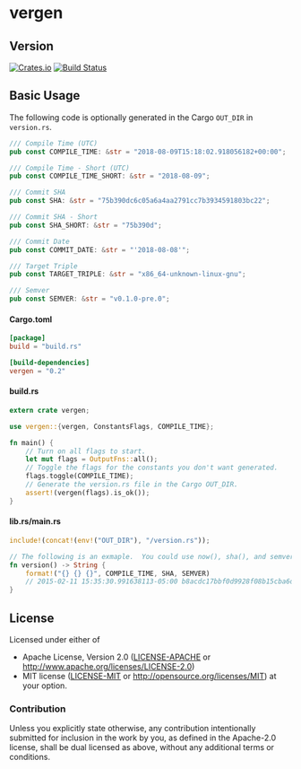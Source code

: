 # vergen
## Version
[![Crates.io](https://img.shields.io/crates/v/vergen.svg)](https://crates.io/crates/vergen)
[![Build
Status](https://travis-ci.org/rustyhorde/vergen.svg?branch=master)](https://travis-ci.org/rustyhorde/vergen)

## Basic Usage
The following code is optionally generated in the Cargo `OUT_DIR` in `version.rs`.
```rust
/// Compile Time (UTC)
pub const COMPILE_TIME: &str = "2018-08-09T15:18:02.918056182+00:00";

/// Compile Time - Short (UTC)
pub const COMPILE_TIME_SHORT: &str = "2018-08-09";

/// Commit SHA
pub const SHA: &str = "75b390dc6c05a6a4aa2791cc7b3934591803bc22";

/// Commit SHA - Short
pub const SHA_SHORT: &str = "75b390d";

/// Commit Date
pub const COMMIT_DATE: &str = "'2018-08-08'";

/// Target Triple
pub const TARGET_TRIPLE: &str = "x86_64-unknown-linux-gnu";

/// Semver
pub const SEMVER: &str = "v0.1.0-pre.0";
```

#### Cargo.toml
```toml
[package]
build = "build.rs"

[build-dependencies]
vergen = "0.2"
```
#### build.rs
```rust
extern crate vergen;

use vergen::{vergen, ConstantsFlags, COMPILE_TIME};

fn main() {
    // Turn on all flags to start.
    let mut flags = OutputFns::all();
    // Toggle the flags for the constants you don't want generated.
    flags.toggle(COMPILE_TIME);
    // Generate the version.rs file in the Cargo OUT_DIR.
    assert!(vergen(flags).is_ok());
}
```
#### lib.rs/main.rs
```rust
include!(concat!(env!("OUT_DIR"), "/version.rs"));

// The following is an exmaple.  You could use now(), sha(), and semver() however you want.
fn version() -> String {
    format!("{} {} {}", COMPILE_TIME, SHA, SEMVER)
    // 2015-02-11 15:35:30.991638113-05:00 b8acdc17bbf0d9928f08b15cba6d3b659770a624 rh v0.0.1-pre-21-gb8acdc1
}
```

## License

Licensed under either of
 * Apache License, Version 2.0 ([LICENSE-APACHE](LICENSE-APACHE) or http://www.apache.org/licenses/LICENSE-2.0)
 * MIT license ([LICENSE-MIT](LICENSE-MIT) or http://opensource.org/licenses/MIT)
at your option.

### Contribution

Unless you explicitly state otherwise, any contribution intentionally submitted
for inclusion in the work by you, as defined in the Apache-2.0 license, shall be dual licensed as above, without any
additional terms or conditions.
